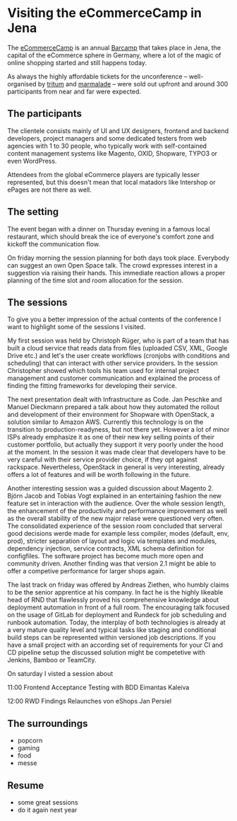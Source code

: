 # Visiting the eCommerceCamp in Jena

The [eCommerceCamp](http://www.ecommerce-camp.de) is an annual [Barcamp](http://barcamp.org) that takes place in Jena, the capital of the eCommerce sphere in Germany, where a lot of the magic of online shopping started and still happens today.

As always the highly affordable tickets for the unconference – well-organised by [tritum](http://www.tritum.de/) and [marmalade](http://www.marmalade.de/) – were sold out upfront and around 300 participants from near and far were expected.

## The participants

The clientele consists mainly of UI and UX designers, frontend and backend developers, project managers and some dedicated testers from web agencies with 1 to 30 people, who typically work with self-contained content management systems like Magento, OXID, Shopware, TYPO3 or even WordPress. 

Attendees from the global eCommerce players are typically lesser represented, but this doesn't mean that local matadors like Intershop or ePages are not there as well.

## The setting

The event began with a dinner on Thursday evening in a famous local restaurant, which should break the ice of everyone's comfort zone and kickoff the communication flow.

On friday morning the session planning for both days took place. Everybody can suggest an own Open Space talk. The crowd expresses interest in a suggestion via raising their hands. This immediate reaction allows a proper planning of the time slot and room allocation for the session.

## The sessions

To give you a better impression of the actual contents of the conference I want to highlight some of the sessions I visited.

My first session was held by Christoph Rüger, who is part of a team that has built a cloud service that reads data from files (uploaded CSV, XML, Google Drive etc.) and let's the user create workflows (cronjobs with conditions and scheduling) that can interact with other service providers. In the session Christopher showed which tools his team used for internal project management and customer communication and explained the process of finding the fitting frameworks for developing their service.

The next presentation dealt with Infrastructure as Code. Jan Peschke and Manuel Dieckmann prepared a talk about how they automated the rollout and development of their environment for Shopware with OpenStack, a solution similar to Amazon AWS. Currently this technology is on the transition to production-readyness, but not there yet. However a lot of minor ISPs already emphasize it as one of their new key selling points of their customer portfolio, but actually they support it very poorly under the hood at the moment. In the session it was made clear that developers have to be very careful with their service provider choice, if they opt against rackspace. Nevertheless, OpenStack in general is very interesting, already offers a lot of features and will be worth following in the future.

Another interesting session was a guided discussion about Magento 2. Björn Jacob and Tobias Vogt explained in an entertaining fashion the new feature set in interaction with the audience. Over the whole session length, the enhancement of the productivity and performance improvement as well as the overall stability of the new major relase were questioned very often. The consolidated experience of the session room concluded that serveral good decisions werde made for example less compiler, modes (default, env, prod), stricter separation of layout and logic via templates and modules, dependency injection, service contracts, XML schema definition for configfiles. The software project has become much more open and community driven. Another finding was that version 2.1 might be able to offer a competive performance for larger shops again.

The last track on friday was offered by Andreas Ziethen, who humbly claims to be the senior apprentice at his company. In fact he is the highly likeable head of RND that flawlessly proved his comprehensive knowledge about deployment automation in front of a full room. The encouraging talk focused on the usage of GitLab for deployment and Rundeck for job scheduling and runbook automation. Today, the interplay of both technologies is already at a very mature quality level and typical tasks like staging and conditional build steps can be represented within versioned job descriptions. If you have a small project with an according set of requirements for your CI and CD pipeline setup the discussed solution might be competetive with Jenkins, Bamboo or TeamCity.

On saturday I visted a session about 

11:00 Frontend Acceptance Testing with BDD
Eimantas Kaleiva

12:00 RWD Findings Relaunches von eShops
Jan Persiel

## The surroundings

- popcorn
- gaming 
- food
- messe

## Resume

- some great sessions
- do it again next year